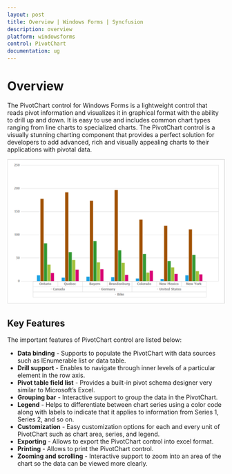 ```yaml
---
layout: post
title: Overview | Windows Forms | Syncfusion
description: overview
platform: windowsforms
control: PivotChart
documentation: ug
---
```


# Overview

The PivotChart control for Windows Forms is a lightweight control that reads pivot information and visualizes it in graphical format with the ability to drill up and down. It is easy to use and includes common chart types ranging from line charts to specialized charts. The PivotChart control is a visually stunning charting component that provides a perfect solution for developers to add advanced, rich and visually appealing charts to their applications with pivotal data.

![Overview](Overview_images/Overview.png)

## Key Features

The important features of PivotChart control are listed below:

* **Data binding** - Supports to populate the PivotChart with data sources such as IEnumerable list or data table.
* **Drill support** - Enables to navigate through inner levels of a particular element in the row axis.
* **Pivot table field list** - Provides a built-in pivot schema designer very similar to Microsoft’s Excel.
* **Grouping bar** - Interactive support to group the data in the PivotChart.
* **Legend** - Helps to differentiate between chart series using a color code along with labels to indicate that it applies to information from Series 1, Series 2, and so on.
* **Customization** - Easy customization options for each and every unit of PivotChart such as chart area, series, and legend.
* **Exporting** - Allows to export the PivotChart control into excel format.
* **Printing** - Allows to print the PivotChart control.
* **Zooming and scrolling** - Interactive support to zoom into an area of the chart so the data can be viewed more clearly.